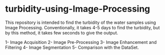 # turbidity-using-Image-Processing

This repository is intended to find the turbidity of the water samples using Image Processing. Conventionally,
it takes 4-5 days to find the turbidity, but by this method, it takes few seconds to give the output.

1- Image Acquisition
2- Image Pre-Processing
3- Image Enhancement and Filtering
4- Image Segmentation
5- Comparison with the DataSet.


 



